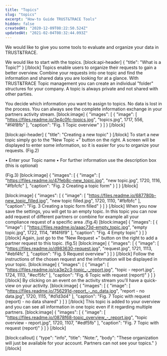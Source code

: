 ```yaml
---
title: "Topics"
slug: "topics"
excerpt: "How-to Guide TRUST&TRACE Tools"
hidden: false
createdAt: "2020-12-09T08:22:50.524Z"
updatedAt: "2021-02-04T08:32:44.093Z"
---
```

We would like to give you some tools to evaluate and organize your data in TRUST&TRACE. 

We would like to start with the topics.
[block:api-header]
{
  "title": "What is a Topic?"
}
[/block]
Topics enable users to organize their requests to gain a better overview. Combine your requests into one topic and find the information and shared data you are looking for at a glance.
With TRUST&TRACE Topic management you can create an individual "folder" structures for your company. A topic is always private and not shared with other parties.

You decide which information you want to assign to topics. No data is lost in the process. You can always see the complete information exchange in your partners activity stream.
[block:image]
{
  "images": [
    {
      "image": [
        "https://files.readme.io/3e4c0fc-topics.jpg",
        "topics.jpg",
        1717,
        556,
        "#f4f8fb"
      ],
      "caption": "Fig. 1 Topic overview"
    }
  ]
}
[/block]

[block:api-header]
{
  "title": "Creating a new topic"
}
[/block]
To start a new topic simply go to the “New Topic +” button on the right. A screen will be displayed to enter some information, so it is easier for you to organize your requests. (Fig.2)

•	Enter your Topic name 
•	For further information use the description box (this is optional)

 (Fig.3)
[block:image]
{
  "images": [
    {
      "image": [
        "https://files.readme.io/47feb8c-new_topic.jpg",
        "new topic.jpg",
        1720,
        1116,
        "#fbfcfc"
      ],
      "caption": "Fig. 2 Creating a topic form"
    }
  ]
}
[/block]

[block:image]
{
  "images": [
    {
      "image": [
        "https://files.readme.io/687780b-new_topic_filled.jpg",
        "new topic filled.jpg",
        1720,
        1110,
        "#fbfbfc"
      ],
      "caption": "Fig. 3 Creating a topic form filled"
    }
  ]
}
[/block]
When you now save the settings, you will get to an empty topic. In this topic you can now add request of different partners or combine for example all your compliance request of a specific area .(fig.4)
[block:image]
{
  "images": [
    {
      "image": [
        "https://files.readme.io/aaac73d-empty_topic.jpg",
        "empty topic.jpg",
        1722,
        1114,
        "#f4f6f9"
      ],
      "caption": "Fig. 4 Empty topic"
    }
  ]
}
[/block]
Again, just go to the “New Request +” button on the right to add a partner request to this topic. (fig.5)
[block:image]
{
  "images": [
    {
      "image": [
        "https://files.readme.io/d983630-request.jpg",
        "request.jpg",
        1721,
        1113,
        "#ebf4fc"
      ],
      "caption": "Fig. 5 Request overview"
    }
  ]
}
[/block]
Follow the instructions of the chosen request and the information will be displayed in your topic.
[block:image]
{
  "images": [
    {
      "image": [
        "https://files.readme.io/ca3e2c3-topic_-_report.jpg",
        "topic - report.jpg",
        1724,
        1113,
        "#ecf5fc"
      ],
      "caption": "Fig. 6 Topic with request (report)"
    }
  ]
}
[/block]
By clicking on an event on the activity stream you’ll have a quick-view on your activity. 
[block:image]
{
  "images": [
    {
      "image": [
        "https://files.readme.io/756291d-report_-_no_data.jpg",
        "report - no data.jpg",
        1720,
        1115,
        "#d1d3d4"
      ],
      "caption": "Fig. 7 Topic with request (report) - no data shared"
    }
  ]
}
[/block]
This topic is added to your overview and you can see all information in one topic even if it regarding multiple partners.
[block:image]
{
  "images": [
    {
      "image": [
        "https://files.readme.io/0878f68-topic_overview_-_report.jpg",
        "topic overview - report.jpg",
        1720,
        1107,
        "#edf5fb"
      ],
      "caption": "Fig. 7 Topic with request (report)"
    }
  ]
}
[/block]

[block:callout]
{
  "type": "info",
  "title": "Note:",
  "body": "These organization will just be available for your account. Partners can not see your topics."
}
[/block]